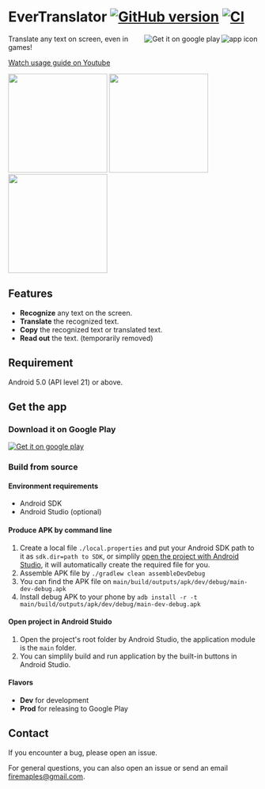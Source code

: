 
# EverTranslator [![GitHub version](https://badge.fury.io/gh/firemaples%2FEverTranslator.svg)](https://badge.fury.io/gh/firemaples%2FEverTranslator) [![CI](https://github.com/firemaples/EverTranslator/actions/workflows/ci.yml/badge.svg)](https://github.com/firemaples/EverTranslator/actions/workflows/ci.yml)

<a href="https://play.google.com/store/apps/details?id=tw.firemaples.onscreenocr">
  <img src="materials/mipmap-xxhdpi/icon.png" alt="app icon" align="right" />
  <img src="https://play.google.com/intl/en_us/badges/images/badge_new.png" align="right" alt="Get it on google play" />
</a>

Translate any text on screen, even in games!

<a href="https://www.youtube.com/watch?v=Y0OjF-luuDE">Watch usage guide on Youtube</a>

<p>
  <img src="materials/PlayStore/device-2016-12-08-204259.jpg" width="200px" />
  <img src="materials/PlayStore/device-2016-12-08-205120.jpg" width="200px" />
  <img src="materials/PlayStore/device-2016-12-08-205741.jpg" width="200px" />
</p>

## Features

 - **Recognize** any text on the screen.
 - **Translate** the recognized text.
 - **Copy** the recognized text or translated text.
 - **Read out** the text. (temporarily removed)

## Requirement

Android 5.0 (API level 21) or above.

## Get the app

### Download it on Google Play

<a href="https://play.google.com/store/apps/details?id=tw.firemaples.onscreenocr">
  <img src="https://play.google.com/intl/en_us/badges/images/badge_new.png" alt="Get it on google play" />
</a>

### Build from source

#### Environment requirements

- Android SDK
- Android Studio (optional)

#### Produce APK by command line

1. Create a local file `./local.properties` and put your Android SDK path to it as `sdk.dir=path to SDK`, or simplily <a href='#open-project-in-android-stuido'>open the project with Android Studio</a>, it will automatically create the required file for you.
1. Assemble APK file by ```./gradlew clean assembleDevDebug```
1. You can find the APK file on `main/build/outputs/apk/dev/debug/main-dev-debug.apk`
1. Install debug APK to your phone by ```adb install -r -t main/build/outputs/apk/dev/debug/main-dev-debug.apk```

#### Open project in Android Stuido

1. Open the project's root folder by Android Studio, the application module is the `main` folder.
1. You can simplily build and run application by the built-in buttons in Android Studio.

#### Flavors

- **Dev** for development
- **Prod** for releasing to Google Play

## Contact

If you encounter a bug, please open an issue.  

For general questions, you can also open an issue or send an email firemaples@gmail.com.
